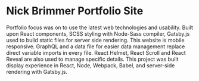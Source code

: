 # Nick Brimmer Portfolio Site

Portfolio focus was on to use the latest web technologies and usability. Built upon React components, SCSS styling with Node-Sass compiler, Gatsby.js used to build static files for server side rendering. This website is mobile responsive. GraphQL and a data file for easier data management replace direct variable imports in every file. React Helmet, React Scroll and React Reveal are also used to manage specific details. This project was built display experience in React, Node, Webpack, Babel, and server-side rendering with Gatsby.js.


